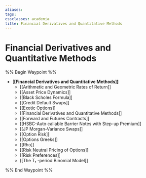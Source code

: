 ```yaml
---
aliases: 
tags: 
cssclasses: academia
title: Financial Derivatives and Quantitative Methods
---
```


# Financial Derivatives and Quantitative Methods

%% Begin Waypoint %%
- **[[Financial Derivatives and Quantitative Methods]]**
	- [[Arithmetic and Geometric Rates of Return]]
	- [[Asset Price Dynamics]]
	- [[Black Scholes Formula]]
	- [[Credit Default Swaps]]
	- [[Exotic Options]]
	- [[Financial Derivatives and Quantitative Methods]]
	- [[Forward and Futures Contracts]]
	- [[HSBC-Auto callable Barrier Notes with Step-up Premium]]
	- [[JP Morgan-Variance Swaps]]
	- [[Option Risk]]
	- [[Options Greeks]]
	- [[Rho]]
	- [[Risk Neutral Pricing of Options]]
	- [[Risk Preferences]]
	- [[The T₁ -period Binomial Model]]

%% End Waypoint %%